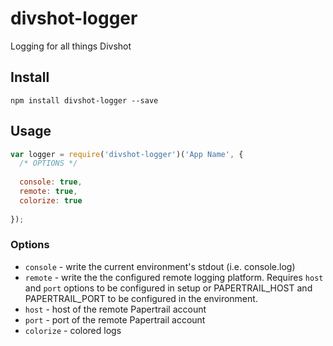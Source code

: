 # divshot-logger

Logging for all things Divshot

## Install

```
npm install divshot-logger --save
```

## Usage

```js
var logger = require('divshot-logger')('App Name', {
  /* OPTIONS */
  
  console: true,
  remote: true,
  colorize: true
  
});
```

### Options

* `console` - write the current environment's stdout (i.e. console.log)
* `remote` - write the the configured remote logging platform. Requires `host` and `port` options to be configured in setup or PAPERTRAIL_HOST and PAPERTRAIL_PORT to be configured in the environment.
* `host` - host of the remote Papertrail account
* `port` - port of the remote Papertrail account
* `colorize` - colored logs
